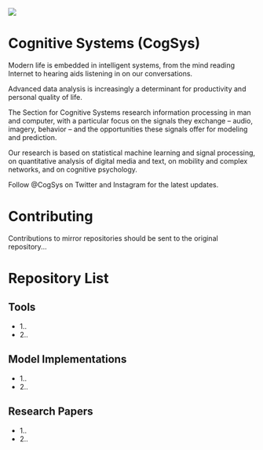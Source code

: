 [logo]: img/nycslogo_purple.png


![][logo]
# Cognitive Systems (CogSys)
Modern life is embedded in intelligent systems, from the mind reading Internet to hearing aids listening in on our conversations.

Advanced data analysis is increasingly a determinant for productivity and personal quality of life. 

The Section for Cognitive Systems research information processing in man and computer, with a particular focus on the signals they exchange – audio, imagery, behavior – and the opportunities these signals offer for modeling and prediction. 

Our research is based on statistical machine learning and signal processing, on quantitative analysis of digital media and text, on mobility and complex networks, and on cognitive psychology.

Follow @CogSys on Twitter and Instagram for the latest updates.

# Contributing
Contributions to mirror repositories should be sent to the original repository...

# Repository List

## Tools

- 1..
- 2..

## Model Implementations

- 1..
- 2..

## Research Papers

- 1..
- 2..

